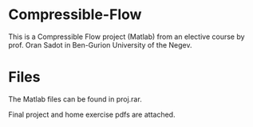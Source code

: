 # Compressible-Flow
This is a Compressible Flow project (Matlab) from an elective course by prof. Oran Sadot in Ben-Gurion University of the Negev.

# Files
The Matlab files can be found in proj.rar.

Final project and home exercise pdfs are attached.



